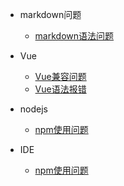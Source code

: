* markdown问题

	* [markdown语法问题](问题积累/语法问题/markdown语法问题/markdown语法问题.md)

* Vue

	* [Vue兼容问题](问题积累/语法问题/Vue/Vue兼容问题.md)
	* [Vue语法报错](问题积累/语法问题/Vue/Vue语法报错.md)

* nodejs

	* [npm使用问题](问题积累/工具问题/nodejs/npm使用问题.md)

* IDE

	* [npm使用问题](问题积累/工具问题/IDE/WebStorm设置问题.md)
